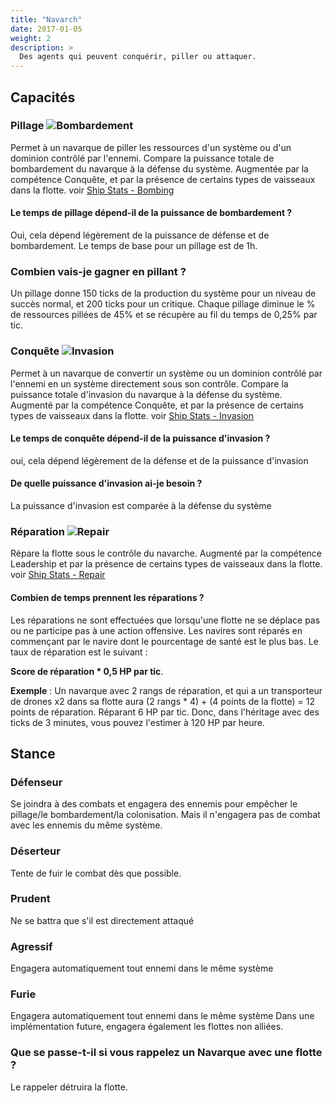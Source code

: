 ```yaml
---
title: "Navarch"
date: 2017-01-05
weight: 2
description: >
  Des agents qui peuvent conquérir, piller ou attaquer.
---
```

## Capacités
### Pillage ![Bombardement](/images/bombing.PNG)
Permet à un navarque de piller les ressources d'un système ou d'un dominion contrôlé par l'ennemi. Compare la puissance totale de bombardement du navarque à la défense du système. Augmentée par la compétence Conquête, et par la présence de certains types de vaisseaux dans la flotte. voir [Ship Stats - Bombing](/docs/ships/stats/#what-are-the-base-stats-of-all-of-the-ships) 
#### Le temps de pillage dépend-il de la puissance de bombardement ?
Oui, cela dépend légèrement de la puissance de défense et de bombardement. Le temps de base pour un pillage est de 1h.
### Combien vais-je gagner en pillant ?
Un pillage donne 150 ticks de la production du système pour un niveau de succès normal, et 200 ticks pour un critique. Chaque pillage diminue le % de ressources pillées de 45% et se récupère au fil du temps de 0,25% par tic. 

### Conquête ![Invasion](/images/invasion.PNG)
Permet à un navarque de convertir un système ou un dominion contrôlé par l'ennemi en un système directement sous son contrôle. Compare la puissance totale d'invasion du navarque à la défense du système. Augmenté par la compétence Conquête, et par la présence de certains types de vaisseaux dans la flotte. voir [Ship Stats - Invasion](/docs/ships/stats/#what-are-the-base-stats-of-all-of-the-ships) 
#### Le temps de conquête dépend-il de la puissance d'invasion ?
oui, cela dépend légèrement de la défense et de la puissance d'invasion

#### De quelle puissance d'invasion ai-je besoin ?
La puissance d'invasion est comparée à la défense du système

### Réparation ![Repair](/images/repair.PNG)
Répare la flotte sous le contrôle du navarche. Augmenté par la compétence Leadership et par la présence de certains types de vaisseaux dans la flotte. voir [Ship Stats - Repair](/docs/ships/stats/#what-are-the-base-stats-of-all-of-the-ships) 

#### Combien de temps prennent les réparations ?
Les réparations ne sont effectuées que lorsqu'une flotte ne se déplace pas ou ne participe pas à une action offensive. Les navires sont réparés en commençant par le navire dont le pourcentage de santé est le plus bas. Le taux de réparation est le suivant :

**Score de réparation * 0,5 HP par tic**.

**Exemple** : Un navarque avec 2 rangs de réparation, et qui a un transporteur de drones x2 dans sa flotte aura 
(2 rangs * 4) + (4 points de la flotte) = 12 points de réparation. Réparant 6 HP par tic. Donc, dans l'héritage avec des ticks de 3 minutes, vous pouvez l'estimer à 120 HP par heure.


## Stance
### Défenseur
Se joindra à des combats et engagera des ennemis pour empêcher le pillage/le bombardement/la colonisation. Mais il n'engagera pas de combat avec les ennemis du même système.

### Déserteur
Tente de fuir le combat dès que possible.

### Prudent
Ne se battra que s'il est directement attaqué

### Agressif
Engagera automatiquement tout ennemi dans le même système

### Furie
Engagera automatiquement tout ennemi dans le même système
Dans une implémentation future, engagera également les flottes non alliées.


### Que se passe-t-il si vous rappelez un Navarque avec une flotte ?
Le rappeler détruira la flotte.

